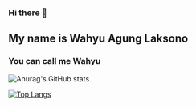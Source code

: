 ### Hi there 👋

## My name is Wahyu Agung Laksono
### You can call me Wahyu

![Anurag's GitHub stats](https://github-readme-stats.vercel.app/api?username=wahyall&show_icons=true&theme=nightowl)

[![Top Langs](https://github-readme-stats.vercel.app/api/top-langs/?username=wahyall&theme=nightowl)](https://github.com/anuraghazra/github-readme-stats)
